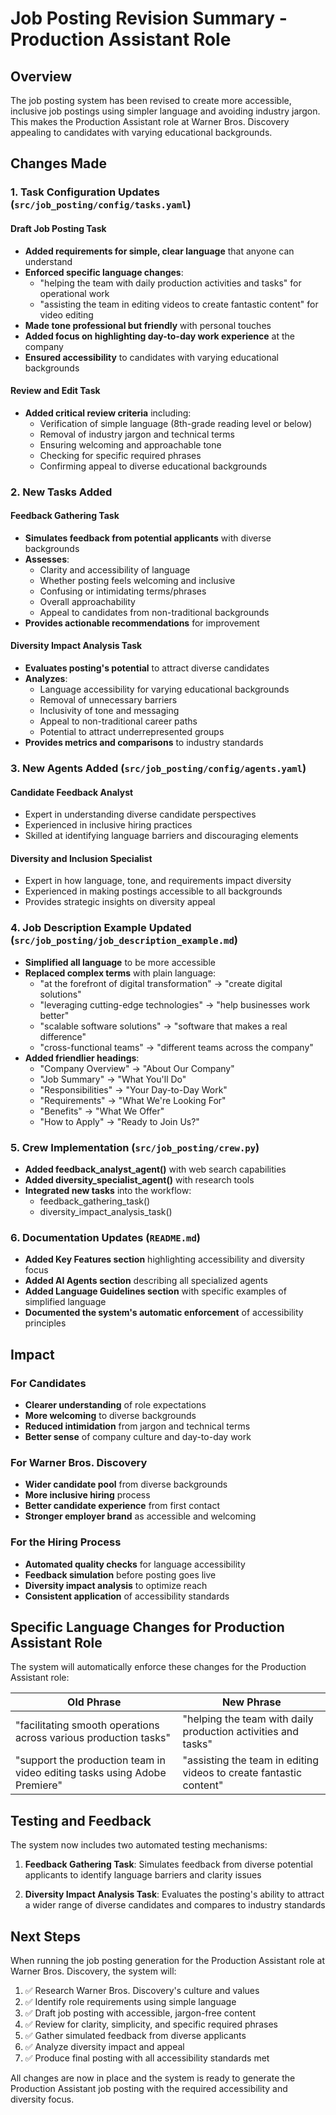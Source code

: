 # Job Posting Revision Summary - Production Assistant Role

## Overview
The job posting system has been revised to create more accessible, inclusive job postings using simpler language and avoiding industry jargon. This makes the Production Assistant role at Warner Bros. Discovery appealing to candidates with varying educational backgrounds.

## Changes Made

### 1. Task Configuration Updates (`src/job_posting/config/tasks.yaml`)

#### Draft Job Posting Task
- **Added requirements for simple, clear language** that anyone can understand
- **Enforced specific language changes**:
  - "helping the team with daily production activities and tasks" for operational work
  - "assisting the team in editing videos to create fantastic content" for video editing
- **Made tone professional but friendly** with personal touches
- **Added focus on highlighting day-to-day work experience** at the company
- **Ensured accessibility** to candidates with varying educational backgrounds

#### Review and Edit Task
- **Added critical review criteria** including:
  - Verification of simple language (8th-grade reading level or below)
  - Removal of industry jargon and technical terms
  - Ensuring welcoming and approachable tone
  - Checking for specific required phrases
  - Confirming appeal to diverse educational backgrounds

### 2. New Tasks Added

#### Feedback Gathering Task
- **Simulates feedback from potential applicants** with diverse backgrounds
- **Assesses**:
  - Clarity and accessibility of language
  - Whether posting feels welcoming and inclusive
  - Confusing or intimidating terms/phrases
  - Overall approachability
  - Appeal to candidates from non-traditional backgrounds
- **Provides actionable recommendations** for improvement

#### Diversity Impact Analysis Task
- **Evaluates posting's potential** to attract diverse candidates
- **Analyzes**:
  - Language accessibility for varying educational backgrounds
  - Removal of unnecessary barriers
  - Inclusivity of tone and messaging
  - Appeal to non-traditional career paths
  - Potential to attract underrepresented groups
- **Provides metrics and comparisons** to industry standards

### 3. New Agents Added (`src/job_posting/config/agents.yaml`)

#### Candidate Feedback Analyst
- Expert in understanding diverse candidate perspectives
- Experienced in inclusive hiring practices
- Skilled at identifying language barriers and discouraging elements

#### Diversity and Inclusion Specialist
- Expert in how language, tone, and requirements impact diversity
- Experienced in making postings accessible to all backgrounds
- Provides strategic insights on diversity appeal

### 4. Job Description Example Updated (`src/job_posting/job_description_example.md`)
- **Simplified all language** to be more accessible
- **Replaced complex terms** with plain language:
  - "at the forefront of digital transformation" → "create digital solutions"
  - "leveraging cutting-edge technologies" → "help businesses work better"
  - "scalable software solutions" → "software that makes a real difference"
  - "cross-functional teams" → "different teams across the company"
- **Added friendlier headings**:
  - "Company Overview" → "About Our Company"
  - "Job Summary" → "What You'll Do"
  - "Responsibilities" → "Your Day-to-Day Work"
  - "Requirements" → "What We're Looking For"
  - "Benefits" → "What We Offer"
  - "How to Apply" → "Ready to Join Us?"

### 5. Crew Implementation (`src/job_posting/crew.py`)
- **Added feedback_analyst_agent()** with web search capabilities
- **Added diversity_specialist_agent()** with research tools
- **Integrated new tasks** into the workflow:
  - feedback_gathering_task()
  - diversity_impact_analysis_task()

### 6. Documentation Updates (`README.md`)
- **Added Key Features section** highlighting accessibility and diversity focus
- **Added AI Agents section** describing all specialized agents
- **Added Language Guidelines section** with specific examples of simplified language
- **Documented the system's automatic enforcement** of accessibility principles

## Impact

### For Candidates
- **Clearer understanding** of role expectations
- **More welcoming** to diverse backgrounds
- **Reduced intimidation** from jargon and technical terms
- **Better sense** of company culture and day-to-day work

### For Warner Bros. Discovery
- **Wider candidate pool** from diverse backgrounds
- **More inclusive hiring** process
- **Better candidate experience** from first contact
- **Stronger employer brand** as accessible and welcoming

### For the Hiring Process
- **Automated quality checks** for language accessibility
- **Feedback simulation** before posting goes live
- **Diversity impact analysis** to optimize reach
- **Consistent application** of accessibility standards

## Specific Language Changes for Production Assistant Role

The system will automatically enforce these changes for the Production Assistant role:

| Old Phrase | New Phrase |
|------------|------------|
| "facilitating smooth operations across various production tasks" | "helping the team with daily production activities and tasks" |
| "support the production team in video editing tasks using Adobe Premiere" | "assisting the team in editing videos to create fantastic content" |

## Testing and Feedback

The system now includes two automated testing mechanisms:

1. **Feedback Gathering Task**: Simulates feedback from diverse potential applicants to identify language barriers and clarity issues

2. **Diversity Impact Analysis Task**: Evaluates the posting's ability to attract a wider range of diverse candidates and compares to industry standards

## Next Steps

When running the job posting generation for the Production Assistant role at Warner Bros. Discovery, the system will:

1. ✅ Research Warner Bros. Discovery's culture and values
2. ✅ Identify role requirements using simple language
3. ✅ Draft job posting with accessible, jargon-free content
4. ✅ Review for clarity, simplicity, and specific required phrases
5. ✅ Gather simulated feedback from diverse applicants
6. ✅ Analyze diversity impact and appeal
7. ✅ Produce final posting with all accessibility standards met

All changes are now in place and the system is ready to generate the Production Assistant job posting with the required accessibility and diversity focus.
